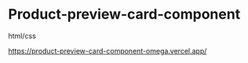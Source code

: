 # Product-preview-card-component

html/css

https://product-preview-card-component-omega.vercel.app/